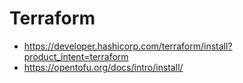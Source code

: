 # Terraform
- https://developer.hashicorp.com/terraform/install?product_intent=terraform
- https://opentofu.org/docs/intro/install/
